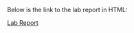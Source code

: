 Below is the link to the lab report in HTML:

[Lab Report](https://quanzat.github.io/cse15l-lab-reports/Lab5/lab-report-5-week-10.html)
